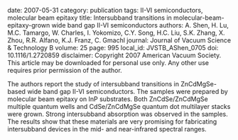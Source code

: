 date: 2007-05-31
category: publication
tags: II-VI semiconductors, molecular beam epitaxy
title: Intersubband transitions in molecular-beam-epitaxy-grown wide band gap II-VI semiconductors
authors: A. Shen, H. Lu, M.C. Tamargo, W. Charles, I. Yokomizo, C.Y. Song, H.C. Liu, S.K. Zhang, X. Zhou, R.R. Alfano, K.J. Franz, C. Gmachl
journal: Journal of Vacuum Science & Technology B
volume: 25
page: 995
local_id: JVSTB_AShen_0705
doi: 10.1116/1.2720859
disclaimer: Copyright 2007 American Vacuum Society. This article may be downloaded for personal use only. Any other use requires prior permission of the author.

The authors report the study of intersubband transitions in ZnCdMgSe-based wide
band gap II-VI semiconductors. The samples were prepared by molecular beam
epitaxy on InP substrates. Both ZnCdSe/ZnCdMgSe multiple quantum wells and
CdSe/ZnCdMgSe quantum dot multilayer stacks were grown. Strong intersubband
absorption was observed in the samples. The results show that these materials
are very promising for fabricating intersubband devices in the mid- and
near-infrared spectral ranges.